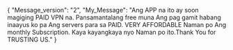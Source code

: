 {
    "Message_version": "2",
    "My_Message": "Ang APP na ito ay soon magiging PAID VPN na. Pansamantalang free muna Ang pag gamit habang inaayus ko pa Ang servers para sa PAID. VERY AFFORDABLE Naman po Ang monthly Subscription. Kaya kayangkaya nyo Naman po ito.Thank You for TRUSTING US."
}
